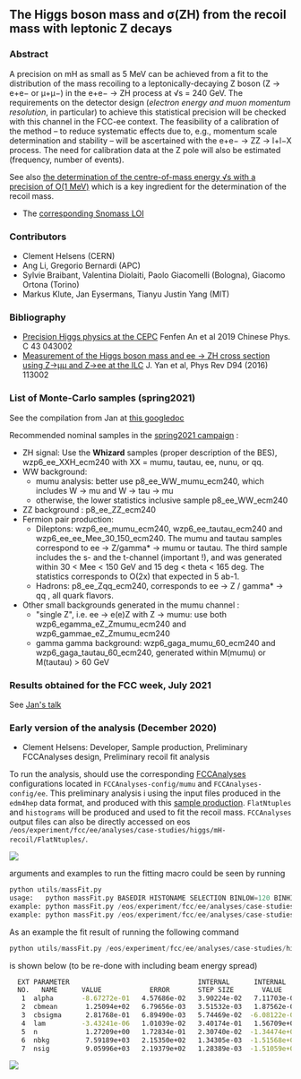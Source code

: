 ## The Higgs boson mass and σ(ZH) from the recoil mass with leptonic Z decays

### Abstract

A precision on mH as small as 5 MeV can be achieved from a fit to the distribution of the mass recoiling to 
a leptonically-decaying Z boson (Z → e+e− or μ+μ−) in the e+e− → ZH process at √s = 240 GeV. 
The requirements on the detector design (*electron energy and muon momentum resolution*, in particular) to achieve this statistical precision will be checked with this channel in the FCC-ee context. The feasibility of a calibration of the method – to reduce systematic effects due to, e.g., momentum scale determination and stability – will be ascertained with the e+e− → ZZ → l+l−X process. 
The need for calibration data at the Z pole will also be estimated (frequency, number of events).


See also [the determination of the centre-of-mass energy √s with a precision of O(1 MeV)](../../ww/radiativereturn/README.md) which is a key ingredient
for the determination of the recoil mass.


- The [corresponding Snomass LOI](https://indico.cern.ch/event/951830/contributions/3999001/attachments/2095109/3521327/HiggsParams_SNOWMASS21-EF1_EF0_Patrick_Janot-169.pdf)


### Contributors
- Clement Helsens (CERN)
- Ang Li, Gregorio Bernardi (APC)
- Sylvie Braibant, Valentina Diolaiti, Paolo Giacomelli (Bologna), Giacomo Ortona (Torino)
- Markus Klute, Jan Eysermans, Tianyu Justin Yang (MIT)

### Bibliography

- [Precision Higgs physics at the CEPC](https://iopscience.iop.org/article/10.1088/1674-1137/43/4/043002) Fenfen An et al 2019 Chinese Phys. C 43 043002
- [Measurement of the Higgs boson mass and ee → ZH cross section using Z→μμ and Z→ee at the ILC](https://arxiv.org/abs/1604.07524) J. Yan et al, Phys Rev D94 (2016) 113002

### List of Monte-Carlo samples (spring2021)

See  the compilation from Jan at [this googledoc](https://docs.google.com/spreadsheets/d/1W33UhfJbTILDkeN9ovl2Hcs32DTpSB7v0T0xsQzWPNw/edit#gid=0)

Recommended nominal samples in the [spring2021 campaign](http://fcc-physics-events.web.cern.ch/fcc-physics-events/Delphesevents_spring2021_IDEA.php) :
  - ZH signal: Use the **Whizard** samples (proper description of the BES), wzp6\_ee\_XXH\_ecm240 with XX = mumu, tautau, ee, nunu, or qq.
  - WW background:
    - mumu analysis: better use p8\_ee\_WW\_mumu\_ecm240, which includes W -> mu and W -> tau -> mu
    - otherwise, the lower statistics inclusive sample p8\_ee\_WW\_ecm240
  - ZZ background : p8\_ee\_ZZ\_ecm240
  - Fermion pair production: 
    - Dileptons: wzp6\_ee\_mumu\_ecm240, wzp6\_ee\_tautau\_ecm240 and wzp6\_ee\_ee\_Mee\_30\_150\_ecm240. The mumu and tautau samples correspond to ee -> Z/gamma\* -> mumu or tautau. The third sample includes the s- and the t-channel (important !), and was generated within 30 < Mee < 150 GeV and 15 deg < theta < 165 deg. The statistics corresponds to O(2x) that expected in 5 ab-1.
    - Hadrons: p8\_ee\_Zqq\_ecm240, corresponds to ee -> Z / gamma\* -> qq , all quark flavors.
  - Other small backgrounds generated in the mumu channel :
    - "single Z", i.e. ee -> e(e)Z with Z -> mumu: use both wzp6\_egamma\_eZ\_Zmumu\_ecm240 and wzp6\_gammae\_eZ\_Zmumu\_ecm240
    - gamma gamma background: wzp6\_gaga\_mumu\_60\_ecm240 and wzp6\_gaga\_tautau\_60\_ecm240, generated within M(mumu) or M(tautau) > 60 GeV

### Results obtained for the FCC week, July 2021

See [Jan's talk](https://indico.cern.ch/event/995850/contributions/4415989/attachments/2272945/3860610/ZHRecoilAnalysis_FCCWeek_29062021.pdf)

 
### Early version of the analysis (December 2020)
- Clement Helsens: Developer, Sample production, Preliminary FCCAnalyses design, Preliminary recoil fit analysis

To run the analysis, should use the corresponding [FCCAnalyses](https://github.com/HEP-FCC/FCCAnalyses/tree/master/) configurations located in ```FCCAnalyses-config/mumu``` and ```FCCAnalyses-config/ee```. This preliminary analysis i using the input files produced in the ```edm4hep``` data format, and produced with this [sample production](http://fcc-physics-events.web.cern.ch/fcc-physics-events/Delphesevents_fccee_tmp.php). ```FlatNtuples``` and ```histograms``` will be produced and used to fit the recoil mass. ```FCCAnalyses``` output files can also be directly accessed on eos ```/eos/experiment/fcc/ee/analyses/case-studies/higgs/mH-recoil/FlatNtuples/```.

![](images/leptonic_recoil_m_ZH_sel1_stack_lin.png?raw=true)


arguments and examples to run the fitting macro could be seen by running
```python
python utils/massFit.py
usage:   python massFit.py BASEDIR HISTONAME SELECTION BINLOW=120 BINHIGH=140
example: python massFit.py /eos/experiment/fcc/ee/analyses/case-studies/higgs/mH-recoil/FlatNtuples/ZH_Zee/ leptonic_recoil_m_zoom3 sel1
example: python massFit.py /eos/experiment/fcc/ee/analyses/case-studies/higgs/mH-recoil/FlatNtuples/ZH_Zmumu/ leptonic_recoil_m_zoom4 sel0 122 128
```


As an example the fit result of running the following command 
```python
python utils/massFit.py /eos/experiment/fcc/ee/analyses/case-studies/higgs/mH-recoil/FlatNtuples/ZH_Zee/ leptonic_recoil_m_zoom4 sel1 123 127:
```

is shown below (to be re-done with including beam energy spread)

```bash
  EXT PARAMETER                                INTERNAL      INTERNAL  
  NO.   NAME      VALUE            ERROR       STEP SIZE       VALUE   
   1  alpha       -8.67272e-01   4.57686e-02   3.90224e-02   7.11703e-01
   2  cbmean       1.25094e+02   6.79656e-03   3.51532e-03   1.87562e-02
   3  cbsigma      2.81768e-01   6.89490e-03   5.74469e-02  -6.08122e-02
   4  lam         -3.43241e-06   1.01039e-02   3.40174e-01   1.56709e+00
   5  n            1.27209e+00   1.72834e-01   2.30740e-02  -1.34474e+00
   6  nbkg         7.59189e+03   2.15350e+02   1.34305e-03  -1.51568e+00
   7  nsig         9.05996e+03   2.19379e+02   1.28389e-03  -1.51059e+00
```

![](images/fitResult.png?raw=true)






